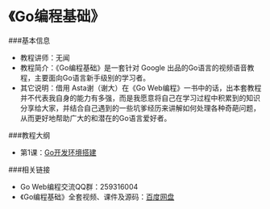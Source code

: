 《Go编程基础》
==========================

###基本信息
- 教程讲师：无闻
- 教程简介：《Go编程基础》是一套针对 Google 出品的Go语言的视频语音教程，主要面向Go语言新手级别的学习者。
- 其它说明：借用 Asta谢（谢大）在《Go Web编程》一书中的话，出本套教程并不代表我自身的能力有多强，而是我愿意将自己在学习过程中积累到的知识分享给大家，并结合自己遇到的一些坑爹经历来讲解如何处理各种奇葩问题，从而更好地帮助广大的和潜在的Go语言爱好者。

###教程大纲
- 第1课：[Go开发环境搭建](lecture1.md)

###相关链接
- Go Web编程交流QQ群：259316004
- 《Go编程基础》全套视频、课件及源码：[百度网盘](http://pan.baidu.com/share/link?shareid=393899&uk=822891499)